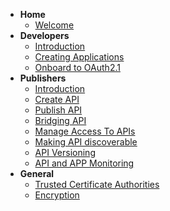 - **Home**
  - [Welcome](docs/home.md)
- **Developers**
  - [Introduction](docs/dev/introduction.md)
  - [Creating Applications](docs/dev/applications.md)
  - [Onboard to OAuth2.1](docs/dev/oauth.md)
- **Publishers**
  - [Introduction](docs/publisher/introduction.md)
  - [Create API](docs/publisher/create-api.md)
  - [Publish API](docs/publisher/publish-api.md)
  - [Bridging API](docs/publisher/bridging-apis.md)
  - [Manage Access To APIs](docs/publisher/manage-access-to-apis.md)
  - [Making API discoverable](docs/publisher/making-api-discoverable)
  - [API Versioning](docs/publisher/api-versioning.md)
  - [API and APP Monitoring](docs/publisher/api-and-app-monitoring.md)
- **General**
  - [Trusted Certificate Authorities](docs/general/trusted-certificate-authorities.md)
  - [Encryption](docs/general/encryption.md)
